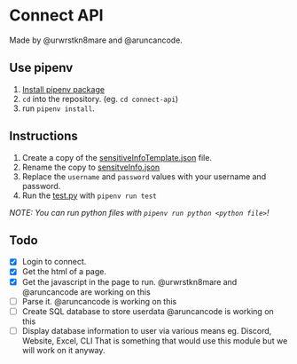 # Connect API

Made by @urwrstkn8mare and @aruncancode.

## Use pipenv

1. [Install pipenv package](https://pipenv.pypa.io/en/latest/install/#installing-pipenv)
2. `cd` into the repository. (eg. `cd connect-api`)
3. run `pipenv install`.

## Instructions

1. Create a copy of the [sensitiveInfoTemplate.json](sensitiveInfoTemplate.json) file.
2. Rename the copy to [sensitveInfo.json](sensitiveInfo.json)
3. Replace the `username` and `password` values with your username and password.
4. Run the [test.py](tests/test.py) with `pipenv run test`

_NOTE: You can run python files with `pipenv run python <python file>`!_

## Todo

- [x] Login to connect.
- [x] Get the html of a page.
- [x] Get the javascript in the page to run. @urwrstkn8mare and @aruncancode are working on this
- [ ] Parse it. @aruncancode is working on this
- [ ] Create SQL database to store userdata @aruncancode is working on this
- [ ] Display database information to user via various means eg. Discord, Website, Excel, CLI
      That is something that would use this module but we will work on it anyway.
